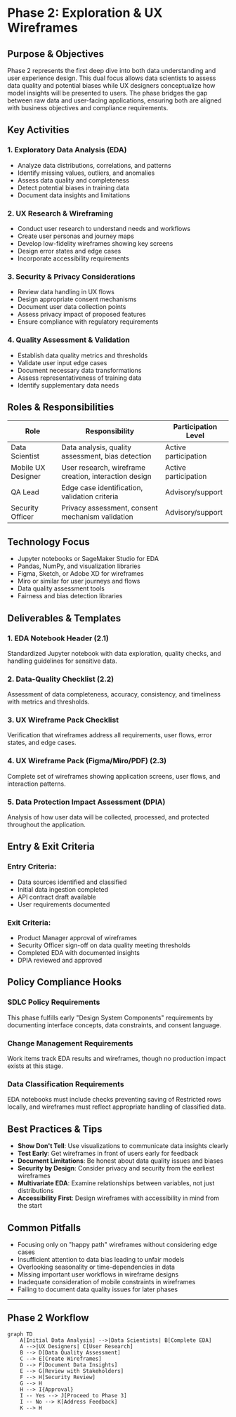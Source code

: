 # Phase 2: Exploration & UX Wireframes

## Purpose & Objectives

Phase 2 represents the first deep dive into both data understanding and user experience design. This dual focus allows data scientists to assess data quality and potential biases while UX designers conceptualize how model insights will be presented to users. The phase bridges the gap between raw data and user-facing applications, ensuring both are aligned with business objectives and compliance requirements.

## Key Activities

### 1. Exploratory Data Analysis (EDA)

- Analyze data distributions, correlations, and patterns
- Identify missing values, outliers, and anomalies
- Assess data quality and completeness
- Detect potential biases in training data
- Document data insights and limitations

### 2. UX Research & Wireframing

- Conduct user research to understand needs and workflows
- Create user personas and journey maps
- Develop low-fidelity wireframes showing key screens
- Design error states and edge cases
- Incorporate accessibility requirements

### 3. Security & Privacy Considerations

- Review data handling in UX flows
- Design appropriate consent mechanisms
- Document user data collection points
- Assess privacy impact of proposed features
- Ensure compliance with regulatory requirements

### 4. Quality Assessment & Validation

- Establish data quality metrics and thresholds
- Validate user input edge cases
- Document necessary data transformations
- Assess representativeness of training data
- Identify supplementary data needs

## Roles & Responsibilities

| **Role**           | **Responsibility**                                       | **Participation Level** |
|--------------------|----------------------------------------------------------|-------------------------|
| Data Scientist     | Data analysis, quality assessment, bias detection        | Active participation    |
| Mobile UX Designer | User research, wireframe creation, interaction design    | Active participation    |
| QA Lead           | Edge case identification, validation criteria            | Advisory/support        |
| Security Officer  | Privacy assessment, consent mechanism validation         | Advisory/support        |

## Technology Focus

- Jupyter notebooks or SageMaker Studio for EDA
- Pandas, NumPy, and visualization libraries
- Figma, Sketch, or Adobe XD for wireframes
- Miro or similar for user journeys and flows
- Data quality assessment tools
- Fairness and bias detection libraries

## Deliverables & Templates

### 1. EDA Notebook Header (2.1)
Standardized Jupyter notebook with data exploration, quality checks, and handling guidelines for sensitive data.

### 2. Data-Quality Checklist (2.2)
Assessment of data completeness, accuracy, consistency, and timeliness with metrics and thresholds.

### 3. UX Wireframe Pack Checklist
Verification that wireframes address all requirements, user flows, error states, and edge cases.

### 4. UX Wireframe Pack (Figma/Miro/PDF) (2.3)
Complete set of wireframes showing application screens, user flows, and interaction patterns.

### 5. Data Protection Impact Assessment (DPIA)
Analysis of how user data will be collected, processed, and protected throughout the application.

## Entry & Exit Criteria

### Entry Criteria:
- Data sources identified and classified
- Initial data ingestion completed
- API contract draft available
- User requirements documented

### Exit Criteria:
- Product Manager approval of wireframes
- Security Officer sign-off on data quality meeting thresholds
- Completed EDA with documented insights
- DPIA reviewed and approved

## Policy Compliance Hooks

### SDLC Policy Requirements
This phase fulfills early "Design System Components" requirements by documenting interface concepts, data constraints, and consent language.

### Change Management Requirements
Work items track EDA results and wireframes, though no production impact exists at this stage.

### Data Classification Requirements
EDA notebooks must include checks preventing saving of Restricted rows locally, and wireframes must reflect appropriate handling of classified data.

## Best Practices & Tips

- **Show Don't Tell**: Use visualizations to communicate data insights clearly
- **Test Early**: Get wireframes in front of users early for feedback
- **Document Limitations**: Be honest about data quality issues and biases
- **Security by Design**: Consider privacy and security from the earliest wireframes
- **Multivariate EDA**: Examine relationships between variables, not just distributions
- **Accessibility First**: Design wireframes with accessibility in mind from the start

## Common Pitfalls

- Focusing only on "happy path" wireframes without considering edge cases
- Insufficient attention to data bias leading to unfair models
- Overlooking seasonality or time-dependencies in data
- Missing important user workflows in wireframe designs
- Inadequate consideration of mobile constraints in wireframes
- Failing to document data quality issues for later phases

---

## Phase 2 Workflow

```mermaid
graph TD
    A[Initial Data Analysis] -->|Data Scientists| B[Complete EDA]
    A -->|UX Designers| C[User Research]
    B --> D[Data Quality Assessment]
    C --> E[Create Wireframes]
    D --> F[Document Data Insights]
    E --> G[Review with Stakeholders]
    F --> H[Security Review]
    G --> H
    H --> I{Approval}
    I -- Yes --> J[Proceed to Phase 3]
    I -- No --> K[Address Feedback]
    K --> H
```
